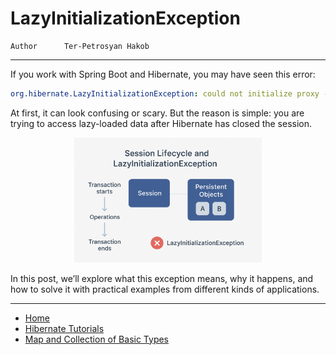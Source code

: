 # LazyInitializationException

```info
Author      Ter-Petrosyan Hakob
```
---

If you work with Spring Boot and Hibernate, you may have seen this error:

```yaml
org.hibernate.LazyInitializationException: could not initialize proxy - no Session
```

At first, it can look confusing or scary. But the reason is simple: you are trying to access lazy-loaded data after Hibernate has closed the session.

<p align="center"> <img src="./assets/img8.png" alt="img8" width="300"/> </p>

In this post, we’ll explore what this exception means, why it happens, and how to solve it with practical examples from different kinds of applications.


---

- [Home](./../../README.md)
- [Hibernate Tutorials](./../tutorials.md)
- [Map and Collection of Basic Types](./6_Map_and_Collection_of_Basic_Types.md)

